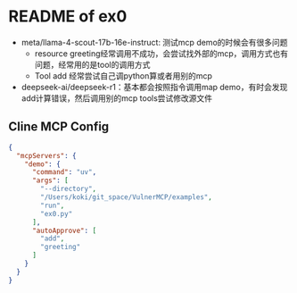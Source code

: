 # README of ex0

- meta/llama-4-scout-17b-16e-instruct: 测试mcp demo的时候会有很多问题
  - resource greeting经常调用不成功，会尝试找外部的mcp，调用方式也有问题，经常用的是tool的调用方式
  - Tool add 经常尝试自己调python算或者用别的mcp
- deepseek-ai/deepseek-r1：基本都会按照指令调用map demo，有时会发现add计算错误，然后调用别的mcp tools尝试修改源文件

## Cline MCP Config

```json
{
  "mcpServers": {
    "demo": {
      "command": "uv",
      "args": [
        "--directory",
        "/Users/koki/git_space/VulnerMCP/examples",
        "run",
        "ex0.py"
      ],
      "autoApprove": [
        "add",
        "greeting"
      ]
    }
  }
}
```
